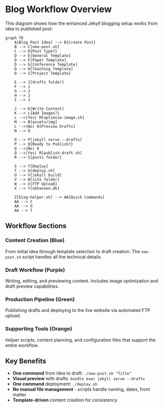 # Blog Workflow Overview

This diagram shows how the enhanced Jekyll blogging setup works from idea to published post:

```mermaid
graph TD
    A[Blog Post Idea] --> B{Create Post}
    B --> C[new-post.sh]
    C --> D{Post Type?}
    D --> E[General Template]
    D --> F[Paper Template]
    D --> G[Conference Template]
    D --> H[Teaching Template]
    D --> I[Project Template]
    
    E --> J[drafts folder]
    F --> J
    G --> J
    H --> J
    I --> J
    
    J --> K[Write Content]
    K --> L{Add Images?}
    L -->|Yes| M[optimize-image.sh]
    M --> N[assets/img]
    L -->|No| O[Preview Drafts]
    N --> O
    
    O --> P[jekyll serve --drafts]
    P --> Q{Ready to Publish?}
    Q -->|No| K
    Q -->|Yes| R[publish-draft.sh]
    R --> S[posts folder]
    
    S --> T[Deploy]
    T --> U[deploy.sh]
    U --> V[jekyll build]
    V --> W[site folder]
    W --> X[FTP Upload]
    X --> Y[nbhansen.dk]
    
    Z[blog-helper.sh] --> AA[Quick Commands]
    AA --> C
    AA --> O
    AA --> T
```

## Workflow Sections

### Content Creation (Blue)
From initial idea through template selection to draft creation. The `new-post.sh` script handles all the technical details.

### Draft Workflow (Purple) 
Writing, editing, and previewing content. Includes image optimization and draft preview capabilities.

### Production Pipeline (Green)
Publishing drafts and deploying to the live website via automated FTP upload.

### Supporting Tools (Orange)
Helper scripts, content planning, and configuration files that support the entire workflow.

## Key Benefits

- **One command** from idea to draft: `./new-post.sh "Title"`
- **Visual preview** with drafts: `bundle exec jekyll serve --drafts`
- **One command** deployment: `./deploy.sh`
- **No manual file management** - scripts handle naming, dates, front matter
- **Template-driven** content creation for consistency